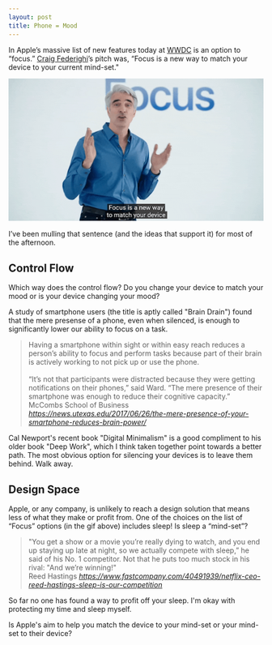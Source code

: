 ```yaml
---
layout: post
title: Phone = Mood
---
```


In Apple’s massive list of new features today at [WWDC](https://developer.apple.com/wwdc21/) is an option to “focus.” [Craig Federighi](https://www.apple.com/leadership/craig-federighi/)’s pitch was, “Focus is a new way to match your device to your current mind-set." 

<a title="Apple WWDC 2021 Keynote" href="https://youtu.be/0TD96VTf0Xs?t=1134"><img alt="Match phone to mind-set" src="assets/wwdc-keynote2021-mood.gif"></a>

I’ve been mulling that sentence (and the ideas that support it) for most of the afternoon.

## Control Flow
Which way does the control flow? Do you change your device to match your mood or is your device changing your mood? 

A study of smartphone users (the title is aptly called "Brain Drain") found that the mere presense of a phone, even when silenced, is enough to significantly lower our ability to focus on a task.

<blockquote class="quoteback" darkmode="true" data-title="Brain Drain: The Mere Presence of One’s Own Smartphone Reduces Available Cognitive Capacity" data-author="McCombs School of Business" cite="https://news.utexas.edu/2017/06/26/the-mere-presence-of-your-smartphone-reduces-brain-power/">
<div><div>Having a smartphone within sight or within easy reach reduces a person’s ability to focus and perform tasks because part of their brain is actively working to not pick up or use the phone.</div><br><div>“It’s not that participants were distracted because they were getting notifications on their phones,” said Ward. “The mere presence of their smartphone was enough to reduce their cognitive capacity.”</div></div>
<footer>McCombs School of Business<cite> <a href="https://news.utexas.edu/2017/06/26/the-mere-presence-of-your-smartphone-reduces-brain-power/">https://news.utexas.edu/2017/06/26/the-mere-presence-of-your-smartphone-reduces-brain-power/</a></cite></footer>
</blockquote><script note="" src="https://cdn.jsdelivr.net/gh/Blogger-Peer-Review/quotebacks@1/quoteback.js"></script>

Cal Newport's recent book "Digital Minimalism" is a good compliment to his older book "Deep Work", which I think taken together point towards a better path. The most obvious option for silencing your devices is to leave them behind. Walk away. 

## Design Space
Apple, or any company, is unlikely to reach a design solution that means less of what they make or profit from. One of the choices on the list of “Focus” options (in the gif above) includes sleep! Is sleep a “mind-set”? 

<blockquote class="quoteback" darkmode="true" data-title="Sleep Is Our Competition" data-author="Reed Hastings" cite="https://www.fastcompany.com/40491939/netflix-ceo-reed-hastings-sleep-is-our-competition">
<div>"You get a show or a movie you’re really dying to watch, and you end up staying up late at night, so we actually compete with sleep,” he said of his No. 1 competitor. Not that he puts too much stock in his rival: "And we’re winning!"</div>
<footer>Reed Hastings<cite> <a href="https://www.fastcompany.com/40491939/netflix-ceo-reed-hastings-sleep-is-our-competition">https://www.fastcompany.com/40491939/netflix-ceo-reed-hastings-sleep-is-our-competition</a></cite></footer>
</blockquote><script note="" src="https://cdn.jsdelivr.net/gh/Blogger-Peer-Review/quotebacks@1/quoteback.js"></script>

So far no one has found a way to profit off your sleep. I'm okay with protecting my time and sleep myself. 

Is Apple's aim to help you match the device to your mind-set or your mind-set to their device?